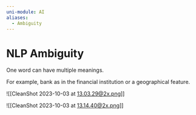 ```yaml
---
uni-module: AI
aliases:
  - Ambiguity
---
```

# NLP Ambiguity

One word can have multiple meanings.

For example, bank as in the financial institution or a geographical feature.

![[CleanShot 2023-10-03 at 13.03.29@2x.png]]

![[CleanShot 2023-10-03 at 13.14.40@2x.png]]

